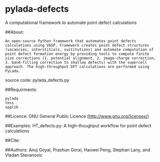 # pylada-defects
A computational framework to automate point defect calculations

##About:
```
An open-source Python framework that automates point defects calculations using VASP. Framework creates point defect structures (vacancies, interstitials, sustitutions) and automate computation of point defect formation energy by providing tools to compute finite size corrections (1. potential alignment, 2. image-charge correction, 3. band-filling correction to shallow defects) with the supercell approach. The high-throughput DFT calculations are performed using PyLada.
```

source code: pylada_defects.py

##Requirments:
```
pylada 
tess
spglib
```

##Licence:
GNU General Public Licence (<http://www.gnu.org/licenses/>)

##Examples:
HT_defects.py: A high-thoughput workflow for point defect calculations

##Cite:


##Authors:
Anuj Goyal, Prashun Gorai, Haowei Peng, Stephan Lany, and Vladan Stevanovic
